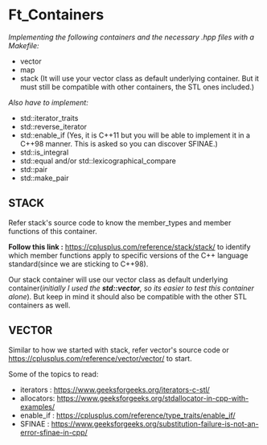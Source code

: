 # Ft_Containers

*Implementing the following containers and the necessary <container>.hpp files with a Makefile:*
* vector
* map
* stack (It will use your vector class as default underlying container. But it must still be compatible with other containers, the STL ones included.)

*Also have to implement:*
* std::iterator_traits
* std::reverse_iterator
* std::enable_if (Yes, it is C++11 but you will be able to implement it in a C++98 manner. This is asked so you can discover SFINAE.)
* std::is_integral
* std::equal and/or std::lexicographical_compare
* std::pair
* std::make_pair

## STACK
Refer stack's source code to know the member_types and member functions of this container.

**Follow this link :** https://cplusplus.com/reference/stack/stack/ to identify which member functions apply to specific versions of the C++ language standard(since we are sticking to C++98).

Our stack container will use our vector class as default underlying container(*initially I used the **std::vector**, so its easier to test this container alone*). But keep in mind it should also be compatible with the other STL containers as well. 

  
 ## VECTOR
 Similar to how we started with stack, refer vector's source code or https://cplusplus.com/reference/vector/vector/ to start.
 
 Some of the topics to read:
 *  iterators : https://www.geeksforgeeks.org/iterators-c-stl/
 *  allocators: https://www.geeksforgeeks.org/stdallocator-in-cpp-with-examples/
 *  enable_if : https://cplusplus.com/reference/type_traits/enable_if/
 *  SFINAE    : https://www.geeksforgeeks.org/substitution-failure-is-not-an-error-sfinae-in-cpp/
 
